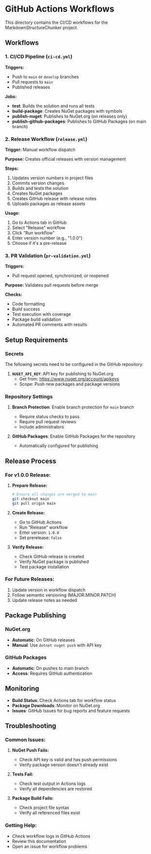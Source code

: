 # GitHub Actions Workflows

This directory contains the CI/CD workflows for the MarkdownStructureChunker project.

## Workflows

### 1. CI/CD Pipeline (`ci-cd.yml`)

**Triggers:**
- Push to `main` or `develop` branches
- Pull requests to `main`
- Published releases

**Jobs:**
- **test**: Builds the solution and runs all tests
- **build-package**: Creates NuGet packages with symbols
- **publish-nuget**: Publishes to NuGet.org (on releases only)
- **publish-github-packages**: Publishes to GitHub Packages (on main branch)

### 2. Release Workflow (`release.yml`)

**Trigger:** Manual workflow dispatch

**Purpose:** Creates official releases with version management

**Steps:**
1. Updates version numbers in project files
2. Commits version changes
3. Builds and tests the solution
4. Creates NuGet packages
5. Creates GitHub release with release notes
6. Uploads packages as release assets

**Usage:**
1. Go to Actions tab in GitHub
2. Select "Release" workflow
3. Click "Run workflow"
4. Enter version number (e.g., "1.0.0")
5. Choose if it's a pre-release

### 3. PR Validation (`pr-validation.yml`)

**Triggers:**
- Pull request opened, synchronized, or reopened

**Purpose:** Validates pull requests before merge

**Checks:**
- Code formatting
- Build success
- Test execution with coverage
- Package build validation
- Automated PR comments with results

## Setup Requirements

### Secrets

The following secrets need to be configured in the GitHub repository:

1. **`NUGET_API_KEY`**: API key for publishing to NuGet.org
   - Get from: https://www.nuget.org/account/apikeys
   - Scope: Push new packages and package versions

### Repository Settings

1. **Branch Protection**: Enable branch protection for `main` branch
   - Require status checks to pass
   - Require pull request reviews
   - Include administrators

2. **GitHub Packages**: Enable GitHub Packages for the repository
   - Automatically configured for publishing

## Release Process

### For v1.0.0 Release:

1. **Prepare Release:**
   ```bash
   # Ensure all changes are merged to main
   git checkout main
   git pull origin main
   ```

2. **Create Release:**
   - Go to GitHub Actions
   - Run "Release" workflow
   - Enter version: `1.0.0`
   - Set prerelease: `false`

3. **Verify Release:**
   - Check GitHub release is created
   - Verify NuGet package is published
   - Test package installation

### For Future Releases:

1. Update version in workflow dispatch
2. Follow semantic versioning (MAJOR.MINOR.PATCH)
3. Update release notes as needed

## Package Publishing

### NuGet.org
- **Automatic**: On GitHub releases
- **Manual**: Use `dotnet nuget push` with API key

### GitHub Packages
- **Automatic**: On pushes to main branch
- **Access**: Requires GitHub authentication

## Monitoring

- **Build Status**: Check Actions tab for workflow status
- **Package Downloads**: Monitor on NuGet.org
- **Issues**: GitHub Issues for bug reports and feature requests

## Troubleshooting

### Common Issues:

1. **NuGet Push Fails:**
   - Check API key is valid and has push permissions
   - Verify package version doesn't already exist

2. **Tests Fail:**
   - Check test output in Actions logs
   - Verify all dependencies are restored

3. **Package Build Fails:**
   - Check project file syntax
   - Verify all referenced files exist

### Getting Help:

- Check workflow logs in GitHub Actions
- Review this documentation
- Open an issue for workflow problems

